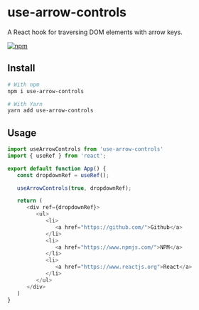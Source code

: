 # use-arrow-controls

A React hook for traversing DOM elements with arrow keys.

[![npm](https://img.shields.io/npm/v/use-arrow-controls)](https://www.npmjs.com/package/use-arrow-controls)

## Install

```bash
# With npm
npm i use-arrow-controls

# With Yarn
yarn add use-arrow-controls
```

## Usage

```javascript
import useArrowControls from 'use-arrow-controls'
import { useRef } from 'react';

export default function App() {
   const dropdownRef = useRef();

   useArrowControls(true, dropdownRef);

   return (
      <div ref={dropdownRef}>
         <ul>
            <li>
               <a href="https://github.com/">Github</a>
            </li>
            <li>
               <a href="https://www.npmjs.com/">NPM</a>
            </li>
            <li>
               <a href="https://www.reactjs.org">React</a>
            </li>
         </ul>
      </div>
   )
}
```
